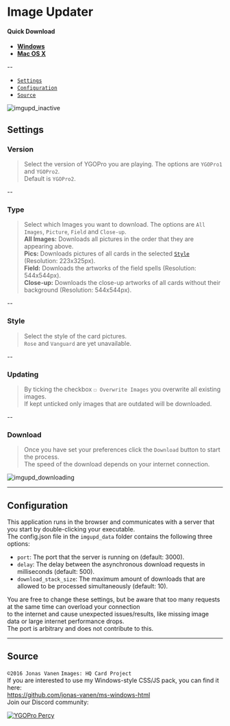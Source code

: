 # Image Updater

#### Quick Download
- [**Windows**](https://github.com/jonas-vanen/image-updater/releases/download/v0.0.1-win/ImageUpdater-win.zip)  
- [**Mac OS X**](https://github.com/jonas-vanen/image-updater/releases/download/v0.0.1-mac/ImageUpdater-mac.zip)  

--

* [`Settings`](#settings)
* [`Configuration`](#configuration)
* [`Source`](#source)

![imgupd_inactive](http://i.imgur.com/HZaEXQY.png)  

## Settings
### Version
>Select the version of YGOPro you are playing. The options are `YGOPro1` and `YGOPro2`.  
Default is `YGOPro2`.  

--

### Type
>Select which Images you want to download. The options are `All Images`, `Picture`, `Field` and `Close-up`.  
**All Images:** Downloads all pictures in the order that they are appearing above.  
**Pics:** Downloads pictures of all cards in the selected [`Style`](#style) (Resolution: 223x325px).  
**Field:** Downloads the artworks of the field spells (Resolution: 544x544px).  
**Close-up:** Downloads the close-up artworks of all cards without their background (Resolution: 544x544px).  

--

### Style
>Select the style of the card pictures.  
`Rose` and `Vanguard` are yet unavailable.  

--

### Updating
>By ticking the checkbox `☐ Overwrite Images` you overwrite all existing images.  
If kept unticked only images that are outdated will be downloaded.  

--

### Download
>Once you have set your preferences click the `Download` button to start the process.  
The speed of the download depends on your internet connection. 

![imgupd_downloading](http://i.imgur.com/7GwEDoI.png)

---

## Configuration

This application runs in the browser and communicates with a server that you start by double-clicking your executable.  
The config.json file in the `imgupd_data` folder contains the following three options:  
* `port`: The port that the server is running on (default: 3000).  
* `delay`: The delay between the asynchronous download requests in milliseconds (default: 500).  
* `download_stack_size`: The maximum amount of downloads that are allowed to be processed simultaneously (default: 10).  

You are free to change these settings, but be aware that too many requests at the same time can overload your connection  
to the internet and cause unexpected issues/results, like missing image data or large internet performance drops.  
The port is arbitrary and does not contribute to this.  

---

## Source

`©2016 Jonas Vanen` `Images: HQ Card Project`  
If you are interested to use my Windows-style CSS/JS pack, you can find it here:  
https://github.com/jonas-vanen/ms-windows-html  
Join our Discord community:  

[![YGOPro Percy](http://i.imgur.com/v732Scx.png)](https://discord.gg/Rae2vZV)
